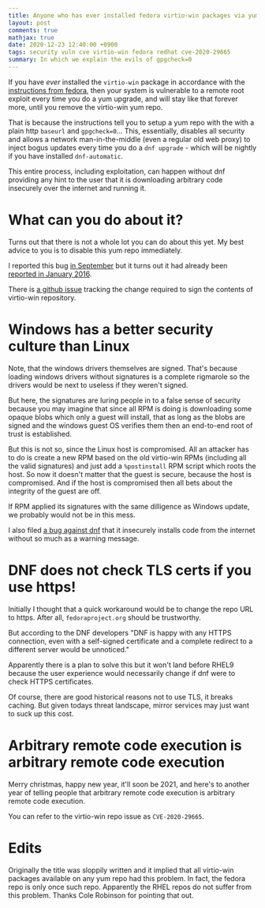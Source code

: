 ```yaml
---
title: Anyone who has ever installed fedora virtio-win packages via yum is vulnerable
layout: post
comments: true
mathjax: true
date: 2020-12-23 12:40:00 +0900
tags: security vuln cve virtio-win fedora redhat cve-2020-29665
summary: In which we explain the evils of gpgcheck=0
---
```


If you have _ever_ installed the `virtio-win` package in accordance with the
[instructions from
fedora](https://docs.fedoraproject.org/en-US/quick-docs/creating-windows-virtual-machines-using-virtio-drivers/index.html),
then your system is vulnerable to a remote root exploit every time you do a yum
upgrade, and will stay like that forever more, until you remove the virtio-win
yum repo.

That is because the instructions tell you to setup a yum repo with the with a
plain http `baseurl` and `gpgcheck=0`... This, essentially, disables all
security and allows a network man-in-the-middle (even a regular old web proxy)
to inject bogus updates every time you do a `dnf upgrade` - which will be
nightly if you have installed `dnf-automatic`.

This entire process, including exploitation, can happen without dnf providing
any hint to the user that it is downloading arbitrary code insecurely over the
internet and running it.

# What can you do about it?
Turns out that there is not a whole lot you can do about this yet. My best
advice to you is to disable this yum repo immediately.

I reported this bug [in
September](https://bugzilla.redhat.com/show_bug.cgi?id=1878594) but it turns
out it had already been [reported in January
2016](https://bugzilla.redhat.com/show_bug.cgi?id=1353036). 

There is [a github
issue](https://github.com/virtio-win/virtio-win-pkg-scripts/issues/24) tracking
the change required to sign the contents of virtio-win repository.

# Windows has a better security culture than Linux
Note, that the windows drivers themselves are signed. That's because loading
windows drivers without signatures is a complete rigmarole so the drivers would
be next to useless if they weren't signed.

But here, the signatures are luring people in to a false sense of security
because you may imagine that since all RPM is doing is downloading some opaque
blobs which only a guest will install, that as long as the blobs are signed and
the windows guest OS verifies them then an end-to-end root of trust is
established.

But this is not so, since the Linux host is compromised. All an attacker has to
do is create a new RPM based on the old virtio-win RPMs (including all the
valid signatures) and just add a `%postinstall` RPM script which roots the
host. So now it doesn't matter that the guest is secure, because the host is
compromised. And if the host is compromised then all bets about the integrity
of the guest are off.

If RPM applied its signatures with the same dilligence as Windows update, we
probably would not be in this mess.

I also filed [a bug against
dnf](https://bugzilla.redhat.com/show_bug.cgi?id=1878595) that it insecurely
installs code from the internet without so much as a warning message.

# DNF does not check TLS certs if you use https!
Initially I thought that a quick workaround would be to change the repo URL to
https. After all, `fedoraproject.org` should be trustworthy.

But according to the DNF developers "DNF is happy with any HTTPS connection,
even with a self-signed certificate and a complete redirect to a different
server would be unnoticed."

Apparently there is a plan to solve this but it won't land before RHEL9 because
the user experience would necessarily change if dnf were to check HTTPS
certificates.

Of course, there are good historical reasons not to use TLS, it breaks
caching. But given todays threat landscape, mirror services may just want to
suck up this cost.

# Arbitrary remote code execution is arbitrary remote code execution
Merry christmas, happy new year, it'll soon be 2021, and here's to another year
of telling people that arbitrary remote code execution is arbitrary remote code
execution.

You can refer to the virtio-win repo issue as `CVE-2020-29665`.

# Edits
Originally the title was sloppily written and it implied that all virtio-win
packages available on any yum repo had this problem. In fact, the fedora repo
is only once such repo. Apparently the RHEL repos do not suffer from this
problem. Thanks Cole Robinson for pointing that out.
